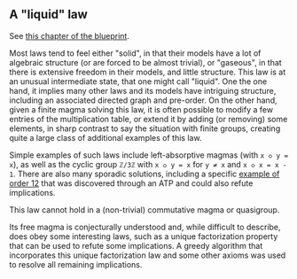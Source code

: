 ## A "liquid" law

See [this chapter of the blueprint](https://teorth.github.io/equational_theories/blueprint/854-chapter.html).

Most laws tend to feel either "solid", in that their models have a lot of algebraic structure (or are forced to be almost trivial), or "gaseous", in that there is extensive freedom in their models, and little structure. This law is at an unusual intermediate state, that one might call "liquid". One the one hand, it implies many other laws and its models have intriguing structure, including an associated directed graph and pre-order.  On the other hand, given a finite magma solving this law, it is often possible to modify a few entries of the multiplication table, or extend it by adding (or removing) some elements, in sharp contrast to say the situation with finite groups, creating quite a large class of additional examples of this law.

Simple examples of such laws include left-absorptive magmas (with `x ◇ y = x`), as well as the cyclic group `ℤ/3ℤ` with `x ◇ y = x` for `y ≠ x` and `x ◇ x = x - 1`.  There are also many sporadic solutions, including a specific [example of order 12](https://leanprover.zulipchat.com/#narrow/channel/458659-Equational/topic/Outstanding.20equations.2C.20v1/near/478094170) that was discovered through an ATP and could also refute implications.

This law cannot hold in a (non-trivial) commutative magma or quasigroup.

Its free magma is conjecturally understood and, while difficult to describe, does obey some interesting laws, such as a unique factorization property that can be used to refute some implications.  A greedy algorithm that incorporates this unique factorization law and some other axioms was used to resolve all remaining implications.
